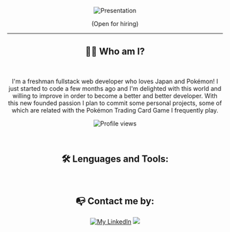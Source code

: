 <p align="center">
  <img src="https://github.com/2Tucho/2Tucho/assets/105043263/9bf4325b-773c-465c-a6e8-0a33a877be12" alt="Presentation"">
</p>
<p align="center">(Open for hiring)</p>

___

<h2 align="center">👨‍💻 Who am I?</h2>
<br>

<p align="center">I'm a freshman fullstack web developer who loves Japan and Pokémon! I just started to code a few months ago and I'm delighted with this world and willing to improve in order to become a better and better developer. With this new founded passion I plan to commit some personal projects, some of which are related with the Pokémon Trading Card Game I frequently play.</p>

<div align="center">
  
![Profile views](https://komarev.com/ghpvc/?username=2tucho&color=yellow&style=plastic&abbreviated=true)

</div>
<!-- https://github.com/antonkomarev/github-profile-views-counter -->
<!-- https://github.com/DavidWells/advanced-markdown/blob/master/README.md -->
<br>

<h2 align="center">🛠️ Lenguages and Tools:</h2>


<br>
<h2 align="center">📭 Contact me by:</h2>

<div align="center">
  
[<img src="https://img.shields.io/badge/linkedin-%230077B5.svg?style=for-the-badge&logo=linkedin&logoColor=white" alt="My LinkedIn">](http://www.linkedin.com/in/albertogonzalezromerowd) [<img src="https://img.shields.io/badge/Gmail-D14836?style=for-the-badge&logo=gmail&logoColor=white">](mailto:albergromero@gmail.com)

</div>

